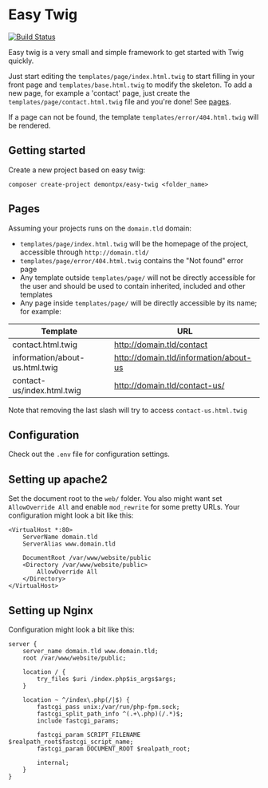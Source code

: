 Easy Twig
=========

[![Build Status](https://travis-ci.org/DemonTPx/easy-twig.svg?branch=master)](https://travis-ci.org/DemonTPx/easy-twig)

Easy twig is a very small and simple framework to get started with Twig quickly.

Just start editing the `templates/page/index.html.twig` to start filling in your front page and `templates/base.html.twig` to modify the skeleton. To add a new page, for example a 'contact' page, just create the `templates/page/contact.html.twig` file and you're done! See [pages](#pages).

If a page can not be found, the template `templates/error/404.html.twig` will be rendered.

Getting started
---------------

Create a new project based on easy twig:

    composer create-project demontpx/easy-twig <folder_name>

Pages
-----

Assuming your projects runs on the `domain.tld` domain:

- `templates/page/index.html.twig` will be the homepage of the project, accessible through `http://domain.tld/`
- `templates/page/error/404.html.twig` contains the "Not found" error page
- Any template outside `templates/page/` will not be directly accessible for the user and should be used to contain inherited, included and other templates
- Any page inside `templates/page/` will be directly accessible by its name; for example:


| Template | URL |
|----------|-----|
| contact.html.twig | http://domain.tld/contact |
| information/about-us.html.twig | http://domain.tld/information/about-us |
| contact-us/index.html.twig | http://domain.tld/contact-us/ |

Note that removing the last slash will try to access `contact-us.html.twig`

Configuration
-------------

Check out the `.env` file for configuration settings.

Setting up apache2
------------------

Set the document root to the `web/` folder. You also might want set `AllowOverride All` and enable `mod_rewrite` for some pretty URLs. Your configuration might look a bit like this:

```ApacheConf
<VirtualHost *:80>
    ServerName domain.tld
    ServerAlias www.domain.tld

    DocumentRoot /var/www/website/public
    <Directory /var/www/website/public>
        AllowOverride All
    </Directory>
</VirtualHost>
```

Setting up Nginx
----------------

Configuration might look a bit like this:

```Nginx
server {
    server_name domain.tld www.domain.tld;
    root /var/www/website/public;

    location / {
        try_files $uri /index.php$is_args$args;
    }

    location ~ ^/index\.php(/|$) {
        fastcgi_pass unix:/var/run/php-fpm.sock;
        fastcgi_split_path_info ^(.+\.php)(/.*)$;
        include fastcgi_params;

        fastcgi_param SCRIPT_FILENAME $realpath_root$fastcgi_script_name;
        fastcgi_param DOCUMENT_ROOT $realpath_root;

        internal;
    }
}
```
